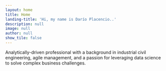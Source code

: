 ```yaml
---
layout: home
title: Home
landing-title: 'Hi, my name is Darío Placencio..'
description: null
image: null
author: null
show_tile: false
---
```


Analytically-driven professional with a background in industrial civil engineering, agile management, and a passion for leveraging data science to solve complex business challenges.
